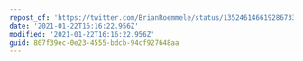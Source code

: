 ```yaml
---
repost_of: 'https://twitter.com/BrianRoemmele/status/1352461466192867333'
date: '2021-01-22T16:16:22.956Z'
modified: '2021-01-22T16:16:22.956Z'
guid: 807f39ec-0e23-4555-bdcb-94cf927648aa
---
```

 
